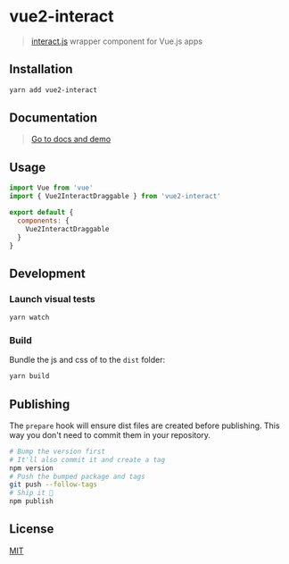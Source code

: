 # vue2-interact

> [interact.js](http://interactjs.io/) wrapper component for Vue.js apps

## Installation

```bash
yarn add vue2-interact
```

## Documentation
> [Go to docs and demo](https://vue2-interact.netlify.com/)

## Usage

```js
import Vue from 'vue'
import { Vue2InteractDraggable } from 'vue2-interact'

export default {
  components: {
    Vue2InteractDraggable
  }
}
```

## Development

### Launch visual tests

```bash
yarn watch
```

### Build

Bundle the js and css of to the `dist` folder:

```bash
yarn build
```

## Publishing

The `prepare` hook will ensure dist files are created before publishing. This
way you don't need to commit them in your repository.

```bash
# Bump the version first
# It'll also commit it and create a tag
npm version
# Push the bumped package and tags
git push --follow-tags
# Ship it 🚀
npm publish
```

## License

[MIT](http://opensource.org/licenses/MIT)
